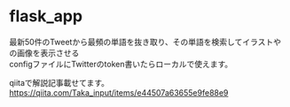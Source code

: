 # flask_app
最新50件のTweetから最頻の単語を抜き取り、その単語を検索してイラストやの画像を表示させる  
configファイルにTwitterのtoken書いたらローカルで使えます。

qiitaで解説記事載せてます。
https://qiita.com/Taka_input/items/e44507a63655e9fe88e9
